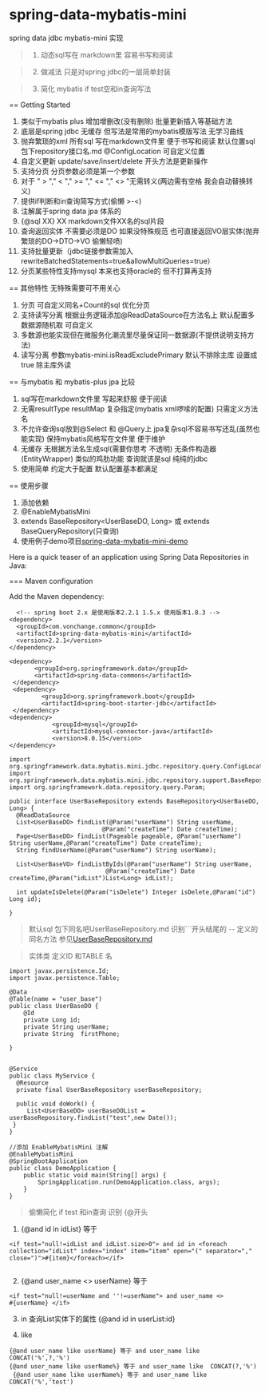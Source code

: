 # spring-data-mybatis-mini
spring data  jdbc mybatis-mini 实现

> 1. 动态sql写在 markdown里 容易书写和阅读

> 2. 做减法 只是对spring jdbc的一层简单封装

> 3. 简化 mybatis if test空和in查询写法

== Getting Started

1. 类似于mybatis plus 增加增删改(没有删除) 批量更新插入等基础方法
2. 底层是spring jdbc 无缓存 但写法是常用的mybatis模版写法 无学习曲线
3. 抛弃繁琐的xml 所有sql 写在markdown文件里 便于书写和阅读
   默认位置sql包下repository接口名.md @ConfigLocation 可自定义位置
4. 自定义更新 update/save/insert/delete 开头方法是更新操作 
5. 支持分页 分页参数必须是第一个参数 
6. 对于 " > "," < "," >= "," <= "," <> "无需转义(两边需有空格 我会自动替换转义)
7. 提供if判断和in查询简写方式(偷懒 >-<)
8. 注解属于spring data jpa 体系的
9. {@sql XX} XX markdown文件XX名的sql片段
10. 查询返回实体 不需要必须是DO 如果没特殊规范
    也可直接返回VO层实体(抛弃繁琐的DO->DTO->VO 偷懒轻喷)
11. 支持批量更新（jdbc链接参数需加入rewriteBatchedStatements=true&allowMultiQueries=true）
12. 分页某些特性支持mysql 本来也支持oracle的 但不打算再支持 

== 其他特性 无特殊需要可不用关心 

1. 分页 可自定义同名+Count的sql 优化分页 
2. 支持读写分离 根据业务逻辑添加@ReadDataSource在方法名上 默认配置多数据源随机取
   可自定义
3. 多数源也能实现但在微服务化潮流里尽量保证同一数据源(不提供说明支持方法)
4. 读写分离 参数mybatis-mini.isReadExcludePrimary 默认不排除主库 设置成true
   除主库外读
   
== 与mybatis 和 mybatis-plus jpa 比较

1. sql写在markdown文件里 写起来舒服 便于阅读
2. 无需resultType resultMap 复杂指定(mybatis xml啰嗦的配置) 只需定义方法名
3. 不允许查询sql放到@Select 和 @Query上 jpa复杂sql不容易书写还乱(虽然也能实现)
   保持mybatis风格写在文件里 便于维护
4. 无缓存 无根据方法名生成sql(需要你思考 不透明) 无条件构造器(EntityWrapper)
   类似的鸡肋功能 查询就该是sql 纯纯的jdbc
5. 使用简单 约定大于配置 默认配置基本都满足


== 使用步骤

1. 添加依赖 
2. @EnableMybatisMini
3. extends BaseRepository<UserBaseDO, Long> 或 extends
   BaseQueryRepository(只查询) 
4. 使用例子demo项目[spring-data-mybatis-mini-demo](https://github.com/VonChange/spring-data-mybatis-mini-demo/blob/master/src/test/java/com/vonchange/nine/demo/dao/UserBaseRepositoryTest.java)
 


 
 
 Here is a quick teaser of an application using Spring Data
Repositories in Java:

=== Maven configuration

Add the Maven dependency:

```
  <!-- spring boot 2.x 是使用版本2.2.1 1.5.x 使用版本1.8.3 -->
<dependency>
  <groupId>com.vonchange.common</groupId>
  <artifactId>spring-data-mybatis-mini</artifactId>
  <version>2.2.1</version>
</dependency>

<dependency>
       <groupId>org.springframework.data</groupId>
       <artifactId>spring-data-commons</artifactId>
 </dependency>
 <dependency>
         <groupId>org.springframework.boot</groupId>
         <artifactId>spring-boot-starter-jdbc</artifactId>
 </dependency>
<dependency>
            <groupId>mysql</groupId>
            <artifactId>mysql-connector-java</artifactId>
            <version>8.0.15</version>
</dependency>
```

``` 
import org.springframework.data.mybatis.mini.jdbc.repository.query.ConfigLocation;
import org.springframework.data.mybatis.mini.jdbc.repository.support.BaseRepository;
import org.springframework.data.repository.query.Param;

public interface UserBaseRepository extends BaseRepository<UserBaseDO, Long> {
  @ReadDataSource
  List<UserBaseDO> findList(@Param("userName") String userName,
                          @Param("createTime") Date createTime);
  Page<UserBaseDO> findList(Pageable pageable, @Param("userName") String userName,@Param("createTime") Date createTime);
  String findUserName(@Param("userName") String userName);

  List<UserBaseVO> findListByIds(@Param("userName") String userName,
                           @Param("createTime") Date createTime,@Param("idList")List<Long> idList);

  int updateIsDelete(@Param("isDelete") Integer isDelete,@Param("id") Long id);
  
}
```

> 默认sql 包下同名吧UserBaseRepository.md 识别```开头结尾的 -- 定义的同名方法
> 参见[UserBaseRepository.md](UserBaseRepository.md)



> 实体类 定义ID 和TABLE 名
```
import javax.persistence.Id;
import javax.persistence.Table;

@Data
@Table(name = "user_base")
public class UserBaseDO {
    @Id
    private Long id;
    private String userName;
    private String  firstPhone;

}
```


```

@Service
public class MyService {
  @Resource
  private final UserBaseRepository userBaseRepository;

  public void doWork() {
     List<UserBaseDO> userBaseDOList = userBaseRepository.findList("test",new Date());
 }
}

//添加 EnableMybatisMini 注解 
@EnableMybatisMini
@SpringBootApplication 
public class DemoApplication {
    public static void main(String[] args) {
        SpringApplication.run(DemoApplication.class, args);
    }
} 
```



> 偷懒简化 if test 和in查询 识别 {@开头

1. {@and id in idList} 等于 

```
<if test="null!=idList and idList.size>0"> and id in <foreach
collection="idList" index="index" item="item" open="(" separator=","
close=")">#{item}</foreach></if>
  
  ```
  
2. {@and user_name <> userName} 等于 

```
<if test="null!=userName and ''!=userName"> and user_name <>
#{userName} </if>
   ```
   
3. in 查询List实体下的属性 {@and id in userList:id} 

4.  like 

 ```
 {@and user_name like userName} 等于 and user_name like CONCAT('%',?,'%')  
 {@and user_name like userName%} 等于 and user_name like  CONCAT(?,'%') 
  {@and user_name like userName%} 等于 and user_name like CONCAT('%','test')   
 
 ```